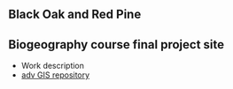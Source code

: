 
## Black Oak and Red Pine 
## Biogeography course final project site
- Work description
- [adv GIS repository](https://github.com/AldenSchmidt/AldenSchmidt.github.io)
